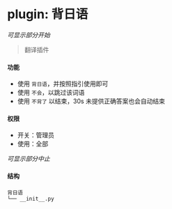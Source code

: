 # plugin: 背日语

*可显示部分开始*

> 翻译插件

#### 功能

- 使用 `背日语`，并按照指引使用即可
- 使用 `不会`，以跳过该词语
- 使用 `不背了` 以结束，30s 未提供正确答案也会自动结束

#### 权限

- 开关：管理员
- 使用：全部

*可显示部分中止*

#### 结构

```
背日语
└── __init__.py
```

